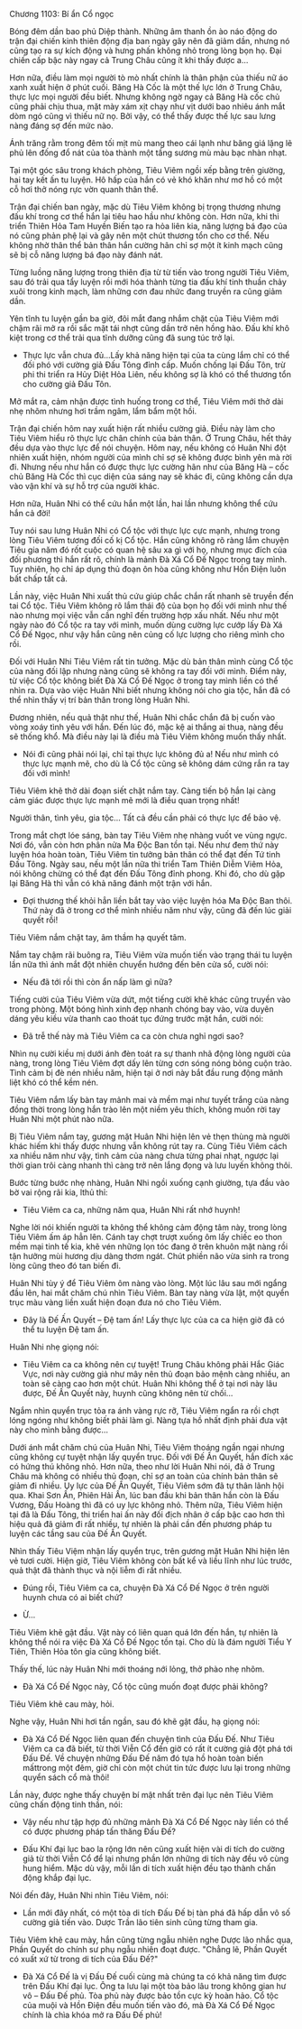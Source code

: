 




Chương 1103: Bí ẩn Cổ ngọc


Bóng đêm dần bao phủ Diệp thành. Những âm thanh ồn ào náo động do trận đại chiến kinh thiên động địa ban ngày gây nên đã giảm dần, nhưng nó cũng tạo ra sự kích động và hưng phấn không nhỏ trong lòng bọn họ. Đại chiến cấp bậc này ngay cả Trung Châu cũng ít khi thấy được a…

Hơn nữa, điều làm mọi người tò mò nhất chính là thân phận của thiếu nữ áo xanh xuất hiện ở phút cuối. Băng Hà Cốc là một thế lực lớn ở Trung Châu, thực lực mọi người đều biết. Nhưng không ngờ ngay cả Băng Hà cốc chủ cũng phải chịu thua, mặt mày xám xịt chạy như vịt dưới bao nhiêu ánh mắt dòm ngó cũng vì thiếu nữ nọ. Bởi vậy, có thể thấy được thế lực sau lưng nàng đáng sợ đến mức nào.

Ánh trăng rằm trong đêm tối mịt mù mang theo cái lạnh như băng giá lặng lẽ phủ lên đống đổ nát của tòa thành một tầng sương mù màu bạc nhàn nhạt.

Tại một góc sâu trong khách phòng, Tiêu Viêm ngồi xếp bằng trên giường, hai tay kết ấn tu luyện. Hô hấp của hắn có vẻ khó khăn như mơ hồ có một cỗ hơi thở nóng rực vờn quanh thân thể.

Trận đại chiến ban ngày, mặc dù Tiêu Viêm không bị trọng thương nhưng đấu khí trong cơ thể hắn lại tiêu hao hầu như không còn. Hơn nữa, khi thi triển Thiên Hỏa Tam Huyền Biến tạo ra hỏa liên kia, năng lượng bá đạo của nó cũng phản phệ lại và gây nên một chút thương tổn cho cơ thể. Nếu không nhờ thân thể bản thân hắn cường hãn chỉ sợ một ít kinh mạch cũng sẽ bị cỗ năng lượng bá đạo này đánh nát.

Từng luồng năng lượng trong thiên địa từ từ tiến vào trong người Tiêu Viêm, sau đó trải qua tẩy luyện rồi mới hóa thành từng tia đấu khí tinh thuần chảy xuôi trong kinh mạch, làm những cơn đau nhức đang truyền ra cũng giảm dần.

Yên tĩnh tu luyện gần ba giờ, đôi mắt đang nhắm chặt của Tiêu Viêm mới chậm rãi mở ra rồi sắc mặt tái nhợt cũng dần trở nên hồng hào. Đấu khí khô kiệt trong cơ thể trải qua tĩnh dưỡng cũng đã sung túc trở lại.

- Thực lực vẫn chưa đủ…Lấy khả năng hiện tại của ta cùng lắm chỉ có thể đối phó với cường giả Đấu Tông đỉnh cấp. Muốn chống lại Đấu Tôn, trừ phi thi triển ra Hủy Diệt Hỏa Liên, nếu không sợ là khó có thể thương tổn cho cường giả Đấu Tôn.

Mở mắt ra, cảm nhận được tình huống trong cơ thể, Tiêu Viêm mới thở dài nhẹ nhõm nhưng hơi trầm ngâm, lẩm bẩm một hồi.

Trận đại chiến hôm nay xuất hiện rất nhiều cường giả. Điều này làm cho Tiêu Viêm hiểu rõ thực lực chân chính của bản thân. Ở Trung Châu, hết thảy đều dựa vào thực lực để nói chuyện. Hôm nay, nếu không có Huân Nhi đột nhiên xuất hiện, nhóm người của mình chỉ sợ sẽ không được bình yên mà rời đi. Nhưng nếu như hắn có được thực lực cường hãn như của Băng Hà – cốc chủ Băng Hà Cốc thì cục diện của sáng nay sẽ khác đi, cũng không cần dựa vào vận khí và sự hỗ trợ của người khác.

Hơn nữa, Huân Nhi có thể cứu hắn một lần, hai lần nhưng không thể cứu hắn cả đời!

Tuy nói sau lưng Huân Nhi có Cổ tộc với thực lực cực mạnh, nhưng trong lòng Tiêu Viêm tương đối cố kị Cổ tộc. Hắn cũng không rõ ràng lắm chuyện Tiêu gia năm đó rốt cuộc có quan hệ sâu xa gì với họ, nhưng mục đích của đối phương thì hắn rất rõ, chính là mảnh Đà Xá Cổ Đế Ngọc trong tay mình. Tuy nhiên, họ chỉ áp dụng thủ đoạn ôn hòa cũng không như Hồn Điện luôn bất chấp tất cả.

Lần này, việc Huân Nhi xuất thủ cứu giúp chắc chắn rất nhanh sẽ truyền đến tai Cổ tộc. Tiêu Viêm không rõ lắm thái độ của bọn họ đối với mình như thế nào nhưng mọi việc vẫn cần nghĩ đến trường hợp xấu nhất. Nếu như một ngày nào đó Cổ tộc ra tay với mình, muốn dùng cường lực cướp lấy Đà Xá Cổ Đế Ngọc, như vậy hắn cũng nên củng cố lực lượng cho riêng mình cho rồi.

Đối với Huân Nhi Tiêu Viêm rất tin tưởng. Mặc dù bản thân mình cùng Cổ tộc của nàng đối lập nhưng nàng cũng sẽ không ra tay đối với mình. Điểm này, từ việc Cổ tộc không biết Đà Xá Cổ Đế Ngọc ở trong tay mình liền có thể nhìn ra. Dựa vào việc Huân Nhi biết nhưng không nói cho gia tộc, hắn đã có thể nhìn thấy vị trí bản thân trong lòng Huân Nhi.

Đương nhiên, nếu quả thật như thế, Huân Nhi chắc chắn đã bị cuốn vào vòng xoáy tình yêu với hắn. Đến lúc đó, mặc kệ ai thắng ai thua, nàng đều sẽ thống khổ. Mà điều này lại là điều mà Tiêu Viêm không muốn thấy nhất.

- Nói đi cũng phải nói lại, chỉ tại thực lực không đủ a! Nếu như mình có thực lực mạnh mẽ, cho dù là Cổ tộc cũng sẽ không dám cứng rắn ra tay đối với mình!

Tiêu Viêm khẽ thở dài đoạn siết chặt nắm tay. Càng tiến bộ hắn lại càng cảm giác được thực lực mạnh mẽ mới là điều quan trọng nhất!

Người thân, tình yêu, gia tộc… Tất cả đều cần phải có thực lực để bảo vệ.

Trong mắt chợt lóe sáng, bàn tay Tiêu Viêm nhẹ nhàng vuốt ve vùng ngực. Nơi đó, vẫn còn hơn phân nửa Ma Độc Ban tồn tại. Nếu như đem thứ này luyện hóa hoàn toàn, Tiêu Viêm tin tưởng bản thân có thể đạt đến Tứ tinh Đấu Tông. Ngày sau, nếu một lần nữa thi triển Tam Thiên Diễm Viêm Hỏa, nói không chừng có thể đạt đến Đấu Tông đỉnh phong. Khi đó, cho dù gặp lại Băng Hà thì vẫn có khả năng đánh một trận với hắn.

- Đợi thương thế khỏi hẳn liền bắt tay vào việc luyện hóa Ma Độc Ban thôi. Thứ này đã ở trong cơ thể mình nhiều năm như vậy, cũng đã đến lúc giải quyết rồi!

Tiêu Viêm nắm chặt tay, âm thầm hạ quyết tâm.

Nắm tay chậm rãi buông ra, Tiêu Viêm vừa muốn tiến vào trạng thái tu luyện lần nữa thì ánh mắt đột nhiên chuyển hướng đến bên cửa sổ, cười nói:

- Nếu đã tới rồi thì còn ẩn nấp làm gì nữa?

Tiếng cười của Tiêu Viêm vừa dứt, một tiếng cười khẽ khác cũng truyền vào trong phòng. Một bóng hình xinh đẹp nhanh chóng bay vào, vừa duyên dáng yêu kiều vừa thanh cao thoát tục đứng trước mặt hắn, cười nói:

- Đã trễ thế này mà Tiêu Viêm ca ca còn chưa nghỉ ngơi sao?

Nhìn nụ cười kiều mị dưới ánh đèn toát ra sự thanh nhã động lòng người của nàng, trong lòng Tiêu Viêm đợt dấy lên từng cơn sóng nóng bỏng cuộn trào. Tình cảm bị đè nén nhiều năm, hiện tại ở nơi này bắt đầu rung động mãnh liệt khó có thể kềm nén.

Tiêu Viêm nắm lấy bàn tay mảnh mai và mềm mại như tuyết trắng của nàng đồng thời trong lòng hắn trào lên một niềm yêu thích, không muốn rời tay Huân Nhi một phút nào nữa.

Bị Tiêu Viêm nắm tay, gương mặt Huân Nhi hiện lên vẻ thẹn thùng mà người khác hiếm khi thấy được nhưng vẫn không rút tay ra. Cùng Tiêu Viêm cách xa nhiều năm như vậy, tình cảm của nàng chưa từng phai nhạt, ngược lại thời gian trôi càng nhanh thì càng trở nên lắng đọng và lưu luyến không thôi.

Bước từng bước nhẹ nhàng, Huân Nhi ngồi xuống cạnh giường, tựa đầu vào bờ vai rộng rãi kia, lthủ thỉ:

- Tiêu Viêm ca ca, những năm qua, Huân Nhi rất nhớ huynh!

Nghe lời nói khiến người ta không thể không cảm động tâm này, trong lòng Tiêu Viêm ấm áp hẳn lên. Cánh tay chợt trượt xuống ôm lấy chiếc eo thon mềm mại tinh tế kia, khẽ vén những lọn tóc đang ở trên khuôn mặt nàng rồi tận hưởng mùi hương dịu dàng thơm ngát. Chút phiền não vừa sinh ra trong lòng cũng theo đó tan biến đi.

Huân Nhi tùy ý để Tiêu Viêm ôm nàng vào lòng. Một lúc lâu sau mới ngẩng đầu lên, hai mắt chăm chú nhìn Tiêu Viêm. Bàn tay nàng vừa lật, một quyển trục màu vàng liền xuất hiện đoạn đưa nó cho Tiêu Viêm.

- Đây là Đế Ấn Quyết – Đệ tam ấn! Lấy thực lực của ca ca hiện giờ đã có thể tu luyện Đệ tam ấn.

Huân Nhi nhẹ giọng nói:

- Tiêu Viêm ca ca không nên cự tuyệt! Trung Châu không phải Hắc Giác Vực, nơi này cường giả như mây nên thủ đoạn bảo mệnh càng nhiều, an toàn sẽ càng cao hơn một chút. Huân Nhi không thể ở tại nơi này lâu được, Đế Ấn Quyết này, huynh cũng không nên từ chối…

Ngắm nhìn quyển trục tỏa ra ánh vàng rực rỡ, Tiêu Viêm ngẩn ra rồi chợt lóng ngóng như không biết phải làm gì. Nàng tựa hồ nhất định phải đưa vật này cho mình bằng được...

Dưới ánh mắt chăm chú của Huân Nhi, Tiêu Viêm thoáng ngần ngại nhưng cũng không cự tuyệt nhận lấy quyển trục. Đối với Đế Ấn Quyết, hắn đích xác có hứng thú không nhỏ. Hơn nữa, theo như lời Huân Nhi nói, đã ở Trung Châu mà không có nhiều thủ đoạn, chỉ sợ an toàn của chính bản thân sẽ giảm đi nhiều. Uy lực của Đế Ấn Quyết, Tiêu Viêm sớm đã tự thân lãnh hội qua. Khai Sơn Ấn, Phiên Hải Ấn, lúc ban đầu khi bản thân hắn còn là Đấu Vương, Đấu Hoàng thì đã có uy lực không nhỏ. Thêm nữa, Tiêu Viêm hiện tại đã là Đấu Tông, thi triển hai ấn này đối địch nhân ở cấp bậc cao hơn thì hiệu quả đã giảm đi rất nhiều, tự nhiên là phải cần đến phương pháp tu luyện các tầng sau của Đế Ấn Quyết.

Nhìn thấy Tiêu Việm nhận lấy quyển trục, trên gương mặt Huân Nhi hiện lên vẻ tươi cười. Hiện giờ, Tiêu Viêm không còn bất kể và liều lĩnh như lúc trước, quả thật đã thành thục và nội liễm đi rất nhiều.

- Đúng rồi, Tiêu Viêm ca ca, chuyện Đà Xá Cổ Đế Ngọc ở trên người huynh chưa có ai biết chứ?

- Ừ...

Tiêu Viêm khẽ gật đầu. Vật này có liên quan quá lớn đến hắn, tự nhiên là không thể nói ra việc Đà Xá Cổ Đế Ngọc tồn tại. Cho dù là đám người Tiểu Y Tiên, Thiên Hỏa tôn gỉa cũng không biết.

Thấy thế, lúc này Huân Nhi mới thoáng nới lỏng, thở phào nhẹ nhõm.

- Đà Xá Cổ Đế Ngọc này, Cổ tộc cũng muốn đoạt được phải không?

Tiêu Viêm khẽ cau mày, hỏi.

Nghe vậy, Huân Nhi hơi tần ngần, sau đó khẽ gật đầu, hạ giọng nói:

- Đà Xá Cổ Đế Ngọc liên quan đến chuyện tình của Đấu Đế. Như Tiêu Viêm ca ca đã biết, từ thời Viễn Cổ đến giờ có rất ít cường giả đột phá tới Đấu Đế. Về chuyện những Đấu Đế năm đó tựa hồ hoàn toàn biến mấttrong một đêm, giờ chỉ còn một chút tin tức được lưu lại trong những quyển sách cổ mà thôi!

Lần này, được nghe thấy chuyện bí mật nhất trên đại lục nên Tiêu Viêm cũng chấn động tinh thần, nói:

- Vậy nếu như tập hợp đủ những mảnh Đà Xá Cổ Đế Ngọc này liền có thể có được phương pháp tấn thăng Đấu Đế?

- Đấu Khí đại lục bao la rộng lớn nên cũng xuất hiện vài di tích do cường giả từ thời Viễn Cổ để lại nhưng phần lớn những di tích này đều vô cùng hung hiểm. Mặc dù vậy, mỗi lần di tích xuất hiện đều tạo thành chấn động khắp đại lục.

Nói đến đây, Huân Nhi nhìn Tiêu Viêm, nói:

- Lần mới đây nhất, có một tòa di tích Đấu Đế bị tàn phá đã hấp dẫn vô số cường giả tiến vào. Dược Trần lão tiên sinh cũng từng tham gia.

Tiêu Viêm khẽ cau mày, hắn cũng từng ngẫu nhiên nghe Dược lão nhắc qua, Phần Quyết do chính sư phụ ngẫu nhiên đoạt được. "Chẳng lẽ, Phần Quyết có xuất xứ từ trong di tích của Đấu Đế?"

- Đà Xá Cổ Đế là vị Đấu Đế cuối cùng mà chúng ta có khả năng tìm được trên Đấu Khí đại lục. Ông ta lưu lại một tòa bảo lâu trong không gian hư vô – Đấu Đế phủ. Tòa phủ này được bảo tồn cực kỳ hoàn hảo. Cổ tộc của muội và Hồn Điện đều muốn tiến vào đó, mà Đà Xá Cổ Đế Ngọc chính là chìa khóa mở ra Đấu Đế phủ!




